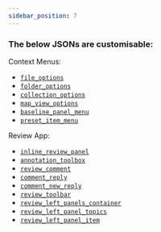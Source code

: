 ```yaml
---
sidebar_position: 7
---
```


### The below JSONs are customisable:

Context Menus:
- [`file_options`](./../../jsons/context_menus/file_options.json)
- [`folder_options`](./../../jsons/context_menus/folder_options.json)
- [`collection_options`](./../../jsons/context_menus/collection_options.json)
- [`map_view_options`](./../../jsons/context_menus/map_view_options.json)
- [`baseline_panel_menu`](./../../jsons/context_menus/baseline_panel_menu.json)
- [`preset_item_menu`](./../../jsons/context_menus/preset_item_menu.json)

Review App:
- [`inline_review_panel`](./../../jsons/review_app/inline_review_panel.json) 
- [`annotation_toolbox`](./../../jsons/review_app/annotation_toolbox.json)
- [`review_comment`](./../../jsons/review_app/review_comment.json)
- [`comment_reply`](./../../jsons/review_app/comment_reply.json)
- [`comment_new_reply`](./../../jsons/review_app/comment_new_reply.json)
- [`review_toolbar`](./../../jsons/review_app/review_toolbar.json)
- [`review_left_panels_container`](./../../jsons/review_app/review_left_panels_container.json)
- [`review_left_panel_topics`](./../../jsons/review_app/review_left_panel_topics.json)
- [`review_left_panel_item`](./../../jsons/review_app/review_left_panel_item.json)